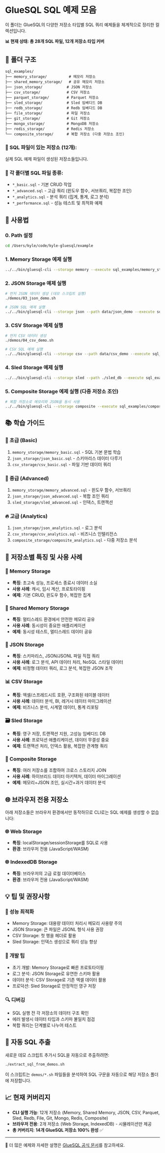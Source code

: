 # GlueSQL SQL 예제 모음

이 폴더는 GlueSQL의 다양한 저장소 타입별 SQL 쿼리 예제들을 체계적으로 정리한 컬렉션입니다.

**📊 현재 상태: 총 28개 SQL 파일, 12개 저장소 타입 커버**

## 📁 폴더 구조

```
sql_examples/
├── memory_storage/          # 메모리 저장소
├── shared_memory_storage/   # 공유 메모리 저장소
├── json_storage/           # JSON 저장소
├── csv_storage/            # CSV 저장소
├── parquet_storage/        # Parquet 저장소
├── sled_storage/           # Sled 임베디드 DB
├── redb_storage/           # Redb 임베디드 DB
├── file_storage/           # 파일 저장소
├── git_storage/            # Git 저장소
├── mongo_storage/          # MongoDB 저장소
├── redis_storage/          # Redis 저장소
└── composite_storage/      # 복합 저장소 (다중 저장소 조인)
```

### 📝 SQL 파일이 있는 저장소 (12개):

실제 SQL 예제 파일이 생성된 저장소들입니다.

### 📝 각 폴더별 SQL 파일 종류:

- `*_basic.sql` - 기본 CRUD 작업
- `*_advanced.sql` - 고급 쿼리 (윈도우 함수, 서브쿼리, 복잡한 조인)
- `*_analytics.sql` - 분석 쿼리 (집계, 통계, 로그 분석)
- `*_performance.sql` - 성능 테스트 및 최적화 예제

## 🚀 사용법

### 0. Path 설정

```bash
cd /Users/kyle/code/kyle-gluesql/example
```

### 1. Memory Storage 예제 실행

```bash
../../bin/gluesql-cli --storage memory --execute sql_examples/memory_storage/memory_basic.sql
```

### 2. JSON Storage 예제 실행

```bash
# 먼저 JSON 데이터 생성 (데모 스크립트 실행)
./demos/03_json_demo.sh

# JSON SQL 예제 실행
../../bin/gluesql-cli --storage json --path data/json_demo --execute sql_examples/json_storage/json_basic.sql
```

### 3. CSV Storage 예제 실행

```bash
# 먼저 CSV 데이터 생성
./demos/04_csv_demo.sh

# CSV SQL 예제 실행
../../bin/gluesql-cli --storage csv --path data/csv_demo --execute sql_examples/csv_storage/csv_basic.sql
```

### 4. Sled Storage 예제 실행

```bash
../../bin/gluesql-cli --storage sled --path ./sled_db --execute sql_examples/sled_storage/sled_basic.sql
```

### 5. Composite Storage 예제 실행 (다중 저장소 조인)

```bash
# 복합 저장소로 메모리와 JSON을 동시 사용
../../bin/gluesql-cli --storage composite --execute sql_examples/composite_storage/composite_basic.sql
```

## 📚 학습 가이드

### 🔰 초급 (Basic)

1. `memory_storage/memory_basic.sql` - SQL 기본 문법 학습
2. `json_storage/json_basic.sql` - 스키마리스 데이터 다루기
3. `csv_storage/csv_basic.sql` - 파일 기반 데이터 쿼리

### 🔶 중급 (Advanced)

1. `memory_storage/memory_advanced.sql` - 윈도우 함수, 서브쿼리
2. `json_storage/json_advanced.sql` - 복합 조인 쿼리
3. `sled_storage/sled_advanced.sql` - 인덱스, 트랜잭션

### 🔥 고급 (Analytics)

1. `json_storage/json_analytics.sql` - 로그 분석
2. `csv_storage/csv_analytics.sql` - 비즈니스 인텔리전스
3. `composite_storage/composite_analytics.sql` - 다중 저장소 분석

## 🎯 저장소별 특징 및 사용 사례

### 💾 Memory Storage

- **특징**: 초고속 성능, 프로세스 종료시 데이터 소실
- **사용 사례**: 캐시, 임시 계산, 프로토타이핑
- **예제**: 기본 CRUD, 윈도우 함수, 복잡한 집계

### 🤝 Shared Memory Storage

- **특징**: 멀티스레드 환경에서 안전한 메모리 공유
- **사용 사례**: 동시성이 중요한 애플리케이션
- **예제**: 동시성 테스트, 멀티스레드 데이터 공유

### 📄 JSON Storage

- **특징**: 스키마리스, JSON/JSONL 파일 직접 쿼리
- **사용 사례**: 로그 분석, API 데이터 처리, NoSQL 스타일 데이터
- **예제**: 비정형 데이터 쿼리, 로그 분석, 복잡한 JSON 조작

### 📊 CSV Storage

- **특징**: 엑셀/스프레드시트 호환, 구조화된 테이블 데이터
- **사용 사례**: 데이터 분석, BI, 레거시 데이터 마이그레이션
- **예제**: 비즈니스 분석, 시계열 데이터, 통계 리포팅

### 🗃️ Sled Storage

- **특징**: 영구 저장, 트랜잭션 지원, 고성능 임베디드 DB
- **사용 사례**: 프로덕션 애플리케이션, 데이터 무결성 중요
- **예제**: 트랜잭션 처리, 인덱스 활용, 복잡한 관계형 쿼리

### 🔄 Composite Storage

- **특징**: 여러 저장소를 조합하여 크로스 스토리지 JOIN
- **사용 사례**: 하이브리드 데이터 아키텍처, 데이터 마이그레이션
- **예제**: 메모리+JSON 조인, 실시간+과거 데이터 분석

## 🌐 브라우저 전용 저장소

아래 저장소들은 브라우저 환경에서만 동작하므로 CLI로는 SQL 예제를 생성할 수 없습니다:

### 🌐 Web Storage

- **특징**: localStorage/sessionStorage를 SQL로 사용
- **환경**: 브라우저 전용 (JavaScript/WASM)

### 🌐 IndexedDB Storage

- **특징**: 브라우저의 고급 로컬 데이터베이스
- **환경**: 브라우저 전용 (JavaScript/WASM)

## 💡 팁 및 권장사항

### 🚀 성능 최적화

- Memory Storage: 대용량 데이터 처리시 메모리 사용량 주의
- JSON Storage: 큰 파일은 JSONL 형식 사용 권장
- CSV Storage: 첫 행을 헤더로 활용
- Sled Storage: 인덱스 생성으로 쿼리 성능 향상

### 🔧 개발 팁

- 초기 개발: Memory Storage로 빠른 프로토타이핑
- 로그 분석: JSON Storage로 유연한 스키마 활용
- 데이터 분석: CSV Storage로 기존 엑셀 데이터 활용
- 프로덕션: Sled Storage로 안정적인 영구 저장

### 🔍 디버깅

- SQL 실행 전 각 저장소의 데이터 구조 확인
- 에러 발생시 데이터 타입과 스키마 불일치 점검
- 복합 쿼리는 단계별로 나누어 테스트

## 🔧 자동 SQL 추출

새로운 데모 스크립트 추가시 SQL을 자동으로 추출하려면:

```bash
./extract_sql_from_demos.sh
```

이 스크립트는 `demos/*.sh` 파일들을 분석하여 SQL 구문을 자동으로 해당 저장소 폴더에 저장합니다.

## 📈 현재 커버리지

- **CLI 실행 가능**: 12개 저장소 (Memory, Shared Memory, JSON, CSV, Parquet, Sled, Redb, File, Git, Mongo, Redis, Composite)
- **브라우저 전용**: 2개 저장소 (Web Storage, IndexedDB) - 시뮬레이션만 제공
- **총 커버리지**: **14개 GlueSQL 저장소 100% 완성** ✅

---

📖 더 많은 예제와 자세한 설명은 [GlueSQL 공식 문서](https://gluesql.org/docs/)를 참고하세요.
